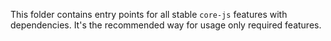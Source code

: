 This folder contains entry points for all stable `core-js` features with dependencies. It's the recommended way for
usage only required features.
